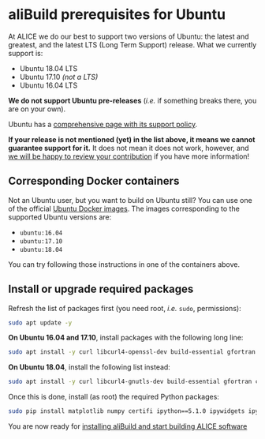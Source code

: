 aliBuild prerequisites for Ubuntu
=================================

<!-- Dockerfile UPLOAD_NAME alisw/o2-ubuntu1804 -->
<!-- Dockerfile FROM ubuntu:18.04 -->
<!-- Dockerfile RUN export DEBIAN_FRONTEND=noninteractive -->
<!-- Dockerfile RUN export DEBIAN_NONINTERACTIVE_SEEN=true -->
<!-- Dockerfile RUN apt update -y -->
<!-- Dockerfile RUN apt install -y sudo -->
<!-- Dockerfile RUN echo -e "13\n33" | apt install -y tzdata -->
<!-- Dockerfile RUN test `cat /etc/timezone` = Etc/UTC -->
At ALICE we do our best to support two versions of Ubuntu: the latest and greatest, and the latest
LTS (Long Term Support) release. What we currently support is:

* Ubuntu 18.04 LTS
* Ubuntu 17.10 _(not a LTS)_
* Ubuntu 16.04 LTS

**We do not support Ubuntu pre-releases** (_i.e._ if something breaks there, you are on your own).

Ubuntu has a [comprehensive page with its support policy](https://www.ubuntu.com/info/release-end-of-life).

**If your release is not mentioned (yet) in the list above, it means we cannot guarantee support for
it.** It does not mean it does not work, however, and [we will be happy to review your
contribution](../README.md) if you have more information!


## Corresponding Docker containers

Not an Ubuntu user, but you want to build on Ubuntu still? You can use one of the official [Ubuntu
Docker images](https://hub.docker.com/_/ubuntu/). The images corresponding to the supported Ubuntu
versions are:

* `ubuntu:16.04`
* `ubuntu:17.10`
* `ubuntu:18.04`

You can try following those instructions in one of the containers above.


## Install or upgrade required packages

Refresh the list of packages first (you need root, _i.e._ `sudo`, permissions):

<!-- Dockerfile RUN_INLINE -->
```bash
sudo apt update -y
```

**On Ubuntu 16.04 and 17.10**, install packages with the following long line:

```bash
sudo apt install -y curl libcurl4-openssl-dev build-essential gfortran cmake libmysqlclient-dev xorg-dev libglu1-mesa-dev libfftw3-dev libssl-dev libxml2-dev git unzip python-pip autoconf automake autopoint texinfo gettext libtool libtool-bin pkg-config bison flex libperl-dev libbz2-dev libboost-all-dev swig liblzma-dev libnanomsg-dev libyaml-cpp-dev rsync lsb-release unzip environment-modules
```

**On Ubuntu 18.04**, install the following list instead:

<!-- Dockerfile RUN_INLINE -->
```bash
sudo apt install -y curl libcurl4-gnutls-dev build-essential gfortran cmake libmysqlclient-dev xorg-dev libglu1-mesa-dev libfftw3-dev libssl1.0 libssl1.0-dev libxml2-dev git unzip python-pip autoconf automake autopoint texinfo gettext libtool libtool-bin pkg-config bison flex libperl-dev libbz2-dev libboost-all-dev swig liblzma-dev libnanomsg-dev libyaml-cpp-dev rsync lsb-release unzip environment-modules
```

Once this is done, install (as root) the required Python packages:

<!-- Dockerfile RUN_INLINE -->
```bash
sudo pip install matplotlib numpy certifi ipython==5.1.0 ipywidgets ipykernel notebook metakernel pyyaml
```

You are now ready for [installing aliBuild and start building ALICE
software](README.md#get-or-upgrade-alibuild)

<!-- Dockerfile RUN apt install -y vim-nox emacs-nox -->
<!-- Dockerfile RUN apt clean -y -->
<!-- Dockerfile RUN pip install alibuild -->
<!-- Dockerfile RUN mkdir /lustre /cvmfs -->
<!-- Dockerfile ENTRYPOINT ["/bin/bash"] -->
